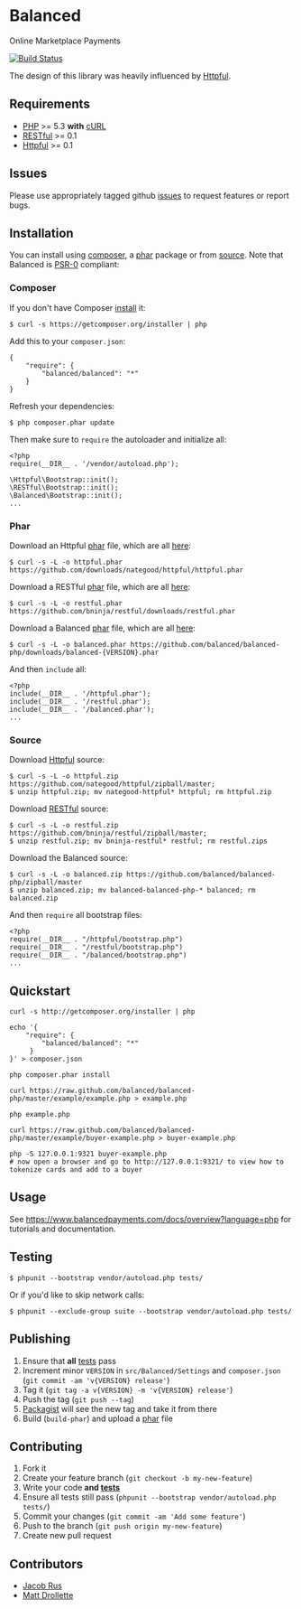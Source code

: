 # Balanced

Online Marketplace Payments

[![Build Status](https://secure.travis-ci.org/balanced/balanced-php.png)](http://travis-ci.org/balanced/balanced-php)

The design of this library was heavily influenced by [Httpful](https://github.com/nategood/httpful). 

## Requirements

- [PHP](http://www.php.net) >= 5.3 **with** [cURL](http://www.php.net/manual/en/curl.installation.php)
- [RESTful](https://github.com/bninja/restful) >= 0.1
- [Httpful](https://github.com/nategood/httpful) >= 0.1
    
## Issues

Please use appropriately tagged github [issues](https://github.com/balanced/balanced-php/issues) to request features or report bugs.

## Installation

You can install using [composer](#composer), a [phar](#phar) package or from [source](#source). Note that Balanced is [PSR-0](https://github.com/php-fig/fig-standards/blob/master/accepted/PSR-0.md) compliant:

### Composer

If you don't have Composer [install](http://getcomposer.org/doc/00-intro.md#installation) it:

    $ curl -s https://getcomposer.org/installer | php

Add this to your `composer.json`: 

    {
        "require": {
            "balanced/balanced": "*"
        }
    }
    
Refresh your dependencies:

    $ php composer.phar update
    

Then make sure to `require` the autoloader and initialize all:
    
    <?php
    require(__DIR__ . '/vendor/autoload.php');
    
    \Httpful\Bootstrap::init();
    \RESTful\Bootstrap::init();
    \Balanced\Bootstrap::init();
    ...

### Phar

Download an Httpful [phar](http://php.net/manual/en/book.phar.php) file, which are all [here](https://github.com/nategood/httpful/downloads):    
    
    $ curl -s -L -o httpful.phar https://github.com/downloads/nategood/httpful/httpful.phar
    
Download a RESTful [phar](http://php.net/manual/en/book.phar.php) file, which are all [here](https://github.com/bninja/restful/downloads):

    $ curl -s -L -o restful.phar https://github.com/bninja/restful/downloads/restful.phar

Download a Balanced [phar](http://php.net/manual/en/book.phar.php) file, which are all [here](https://github.com/balanced/balanced-php/downloads):

    $ curl -s -L -o balanced.phar https://github.com/balanced/balanced-php/downloads/balanced-{VERSION}.phar
    
And then `include` all:

    <?php
    include(__DIR__ . '/httpful.phar');
    include(__DIR__ . '/restful.phar');
    include(__DIR__ . '/balanced.phar');
    ...

### Source

Download [Httpful](https://github.com/nategood/httpful) source:

    $ curl -s -L -o httpful.zip https://github.com/nategood/httpful/zipball/master;
    $ unzip httpful.zip; mv nategood-httpful* httpful; rm httpful.zip

Download [RESTful](https://github.com/bninja/restful) source:

    $ curl -s -L -o restful.zip https://github.com/bninja/restful/zipball/master;
    $ unzip restful.zip; mv bninja-restful* restful; rm restful.zips

Download the Balanced source:

    $ curl -s -L -o balanced.zip https://github.com/balanced/balanced-php/zipball/master
    $ unzip balanced.zip; mv balanced-balanced-php-* balanced; rm balanced.zip

And then `require` all bootstrap files:

    <?php
    require(__DIR__ . "/httpful/bootstrap.php")
    require(__DIR__ . "/restful/bootstrap.php")
    require(__DIR__ . "/balanced/bootstrap.php")
    ...

## Quickstart

    curl -s http://getcomposer.org/installer | php

    echo '{
        "require": {
            "balanced/balanced": "*"
         }
    }' > composer.json

    php composer.phar install

    curl https://raw.github.com/balanced/balanced-php/master/example/example.php > example.php

    php example.php
 
    curl https://raw.github.com/balanced/balanced-php/master/example/buyer-example.php > buyer-example.php
 
    php -S 127.0.0.1:9321 buyer-example.php 
    # now open a browser and go to http://127.0.0.1:9321/ to view how to tokenize cards and add to a buyer  

## Usage

See https://www.balancedpayments.com/docs/overview?language=php for tutorials and documentation.

## Testing
    
    $ phpunit --bootstrap vendor/autoload.php tests/
    
Or if you'd like to skip network calls:

    $ phpunit --exclude-group suite --bootstrap vendor/autoload.php tests/

## Publishing

1. Ensure that **all** [tests](#testing) pass
2. Increment minor `VERSION` in `src/Balanced/Settings` and `composer.json` (`git commit -am 'v{VERSION} release'`)
3. Tag it (`git tag -a v{VERSION} -m 'v{VERSION} release'`)
4. Push the tag (`git push --tag`)
5. [Packagist](http://packagist.org/packages/balanced/balanced) will see the new tag and take it from there
6. Build (`build-phar`) and upload a [phar](http://php.net/manual/en/book.phar.php) file

## Contributing

1. Fork it
2. Create your feature branch (`git checkout -b my-new-feature`)
3. Write your code **and [tests](#testing)**
4. Ensure all tests still pass (`phpunit --bootstrap vendor/autoload.php tests/`)
5. Commit your changes (`git commit -am 'Add some feature'`)
6. Push to the branch (`git push origin my-new-feature`)
7. Create new pull request

## Contributors

* [Jacob Rus](https://github.com/jrus)
* [Matt Drollette](https://github.com/MDrollette)
